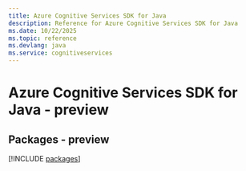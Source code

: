 ```yaml
---
title: Azure Cognitive Services SDK for Java
description: Reference for Azure Cognitive Services SDK for Java
ms.date: 10/22/2025
ms.topic: reference
ms.devlang: java
ms.service: cognitiveservices
---
```

# Azure Cognitive Services SDK for Java - preview
## Packages - preview
[!INCLUDE [packages](cognitive-services-index.md)]